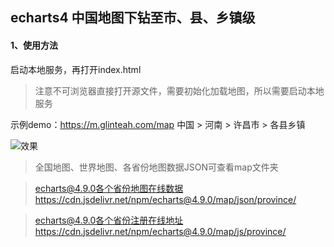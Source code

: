 
## echarts4 中国地图下钻至市、县、乡镇级

#### 1、使用方法

启动本地服务，再打开index.html
> 注意不可浏览器直接打开源文件，需要初始化加载地图，所以需要启动本地服务

示例demo：https://m.glinteah.com/map
中国 > 河南 > 许昌市 > 各县乡镇

![效果](https://m.glinteah.com/static/preview.jpg)

>全国地图、世界地图、各省份地图数据JSON可查看map文件夹

> echarts@4.9.0各个省份地图在线数据
https://cdn.jsdelivr.net/npm/echarts@4.9.0/map/json/province/

> echarts@4.9.0各个省份注册在线地址
https://cdn.jsdelivr.net/npm/echarts@4.9.0/map/js/province/